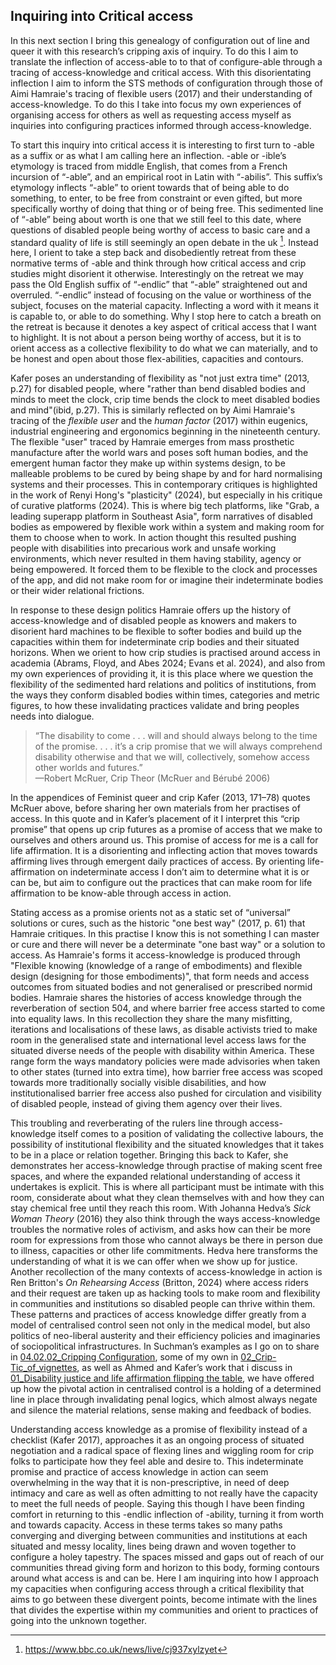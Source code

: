 ## Inquiring into Critical access

In this next section I bring this genealogy of configuration out of line and queer it with this research’s cripping axis of inquiry. To do this I aim to translate the inflection of access-able to to that of configure-able through a tracing of access-knowledge and critical access. With this disorientating inflection I aim to inform the STS methods of configuration through those of Aimi Hamraie's tracing of flexible users (2017) and their understanding of access-knowledge. To do this I take into focus my own experiences of organising access for others as well as requesting access myself as inquiries into configuring practices informed through access-knowledge.

To start this inquiry into critical access it is interesting to first turn to -able as a suffix or as what I am calling here an inflection. -able or -ible’s etymology is traced from middle English, that comes from a French incursion of “-able”, and an empirical root in Latin with “-abilis”. This suffix’s etymology inflects  “-able” to orient towards that of being able to do something, to enter, to be free from constraint or even gifted, but more specifically worthy of doing that thing or of being free. This sedimented line of “-able” being about worth is one that we still feel to this date, where questions of disabled people being worthy of access to basic care and a standard quality of life is still seemingly an open debate in the uk [^a1]. Instead here, I orient to take a step back and disobediently retreat from these normative terms of -able and think through how critical access and crip studies might disorient it otherwise. Interestingly on the retreat we may pass the Old English suffix of “-endlic” that “-able” straightened out and overruled. “-endlic” instead of focusing on the value or worthiness of the subject, focuses on the material capacity. Inflecting a word with it means it is capable to, or able to do something. Why I stop here to catch a breath on the retreat is because it denotes a key aspect of critical access that I want to highlight. It is not about a person being worthy of access, but it is to orient access as a collective flexibility to do what we can materially, and to be honest and open about those flex-abilities, capacities and contours. 

Kafer poses an understanding of flexibility as "not just extra time" (2013, p.27) for disabled people, where "rather than bend disabled bodies and minds to meet the clock, crip time bends the clock to meet disabled bodies and mind"(ibid, p.27). This is similarly reflected on by Aimi Hamraie's tracing of the _flexible user_ and the _human factor_ (2017) within eugenics, industrial engineering and ergonomics beginning in the nineteenth century. The flexible "user" traced by Hamraie emerges from mass prosthetic manufacture after the world wars and poses soft human bodies, and the emergent human factor they make up within systems design, to be malleable problems to be cured by being shape by and for hard normalising systems and their processes. This in contemporary critiques is highlighted in the work of Renyi Hong's "plasticity" (2024), but especially in his critique of curative platforms (2024). This is where big tech platforms, like "Grab, a leading superapp platform in Southeast Asia",  form narratives of disabled bodies as empowered by flexible work within a system and making room for them to choose when to work. In action thought this resulted pushing people with disabilities into precarious work and unsafe working environments, which never resulted in them having stability, agency or being empowered. It forced them to be flexible to the clock and processes of the app, and did not make room for or imagine their indeterminate bodies or their wider relational frictions.

In response to these design politics Hamraie offers up the history of access-knowledge and of disabled people as knowers and makers to disorient hard machines to be flexible to softer bodies and build up the capacities within them for indeterminate crip bodies and their situated horizons. When we orient to how crip studies is practised around access in academia (Abrams, Floyd, and Abes 2024; Evans et al. 2024), and also from my own experiences of providing it, it is this place where we question the flexibility of the sedimented hard relations and politics of institutions, from the ways they conform disabled bodies within times, categories and metric figures, to how these invalidating practices validate and bring peoples needs into dialogue.

> “The disability to come . . . will and should always belong to the time of the promise. . . . it’s a crip promise that we will always comprehend disability otherwise and that we will, collectively, somehow access other worlds and futures.”  
> —Robert McRuer, Crip Theor (McRuer and Bérubé 2006)

In the appendices of Feminist queer and crip Kafer (2013, 171–78) quotes McRuer above, before sharing her own materials from her practises of access. In this quote and in Kafer’s placement of it I interpret this “crip promise” that opens up crip futures as a promise of access that we make to ourselves and others around us. This promise of access for me is a call for life affirmation. It is a disorienting and inflecting action that moves towards affirming lives through emergent daily practices of access. By orienting life-affirmation on indeterminate access I don’t aim to determine what it is or can be, but aim to configure out the practices that can make room for life affirmation to be know-able through access in action. 

Stating access as a promise orients not as a static set of “universal” solutions or cures, such as the historic "one best way" (2017, p. 61) that Hamraie critiques. In this practise I know this is not something I can master or cure and there will never be a determinate "one bast way" or a solution to access. As Hamraie's forms it access-knowledge is produced through "Flexible knowing (knowledge of a range of embodiments) and flexible design (designing for those embodiments)", that form needs and access outcomes from situated bodies and not generalised or prescribed normid bodies. Hamraie shares the histories of access knowledge through the reverberation of section 504, and where barrier free access started to come into equality laws. In this recollection they share the many misfitting, iterations and localisations of these laws, as disable activists tried to make room in the generalised state and international level access laws for the situated diverse needs of the people with disability within America. These range form the ways mandatory policies were made advisories when taken to other states (turned into extra time), how barrier free access was scoped towards more traditionally socially visible disabilities, and how institutionalised barrier free access also pushed for circulation and visibility of disabled people, instead of giving them agency over their lives.

This troubling and reverberating of the rulers line through access-knowledge itself comes to a position of validating the collective labours, the possibility of institutional flexibility and the situated knowledges that it takes to be in a place or relation together. Bringing this back to Kafer, she demonstrates her access-knowledge through practise of making scent free spaces, and where the expanded relational understanding of access it undertakes is explicit. This is where all participant must be intimate with this room, considerate about what they clean themselves with and how they can stay chemical free until they reach this room. With Johanna Hedva’s _Sick Woman Theory_ (2016) they also think through the ways access-knowledge troubles the normative roles of activism, and asks how can their be more room for expressions from those who cannot always be there in person due to illness, capacities or other life commitments. Hedva here transforms the understanding of what it is we can offer when we show up for justice. Another recollection of the many contexts of access-knowledge in action is Ren Britton's _On Rehearsing Access_ (Britton, 2024) where access riders and their request are taken up as hacking tools to make room and flexibility in communities and institutions so disabled people can thrive within them. These patterns and practices of access knowledge differ greatly from a model of centralised control seen not only in the medical model, but also politics of neo-liberal austerity and their efficiency policies and imaginaries of sociopolitical infrastructures. In Suchman’s examples as I go on to share in [04.02.02_Cripping Configuration](04.02.02_Cripping%20Configuration.md), some of my own in [02_Crip-Tic_of_vignettes](../../02_Crip-Tic%20of%20vignettes/02_Crip-Tic_of_vignettes.md), as well as Ahmed and Kafer’s work that i discuss in [01_Disability justice and life affirmation flipping the table](../../01_Disability%20justice%20and%20life%20affirmation%20flipping%20the%20table/01_Disability%20justice%20and%20life%20affirmation%20flipping%20the%20table.md), we have offered up how the pivotal action in centralised control is a holding of a determined line in place through invalidating penal logics, which almost always negate and silence the material relations, sense making and feedback of bodies. 

Understanding access knowledge as a promise of flexibility instead of a checklist (Kafer 2017), approaches it as an ongoing process of situated negotiation and a radical space of flexing lines and wiggling room for crip folks to participate how they feel able and desire to. This indeterminate promise and practice of access knowledge in action can seem overwhelming in the way that it is non-prescriptive, in need of deep intimacy and care as well as often admitting to not really have the capacity to meet the full needs of people. Saying this though I have been finding comfort in returning to this -endlic inflection of -ability, turning it from worth and towards capacity. Access in these terms takes so many paths converging and diverging between communities and institutions at each situated and messy locality, lines being drawn and woven together to configure a holey tapestry. The spaces missed and gaps out of reach of our communities thread giving form and horizon to this body, forming contours around what access is and can be. Here I am inquiring into how I approach my capacities when configuring access through a critical flexibility that aims to go between these divergent points, become intimate with the lines that divides the expertise within my communities and orient to practices of going into the unknown together. 


[^a1]: https://www.bbc.co.uk/news/live/cj937xylzyet


